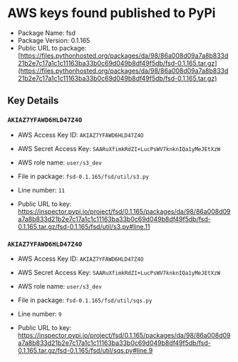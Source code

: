# AWS keys found published to PyPi

* Package Name: fsd
* Package Version: 0.1.165
* Public URL to package: [https://files.pythonhosted.org/packages/da/98/86a008d09a7a8b833d21b2e7c17a1c1c11163ba33b0c69d049b8df49f5db/fsd-0.1.165.tar.gz](https://files.pythonhosted.org/packages/da/98/86a008d09a7a8b833d21b2e7c17a1c1c11163ba33b0c69d049b8df49f5db/fsd-0.1.165.tar.gz)

## Key Details

### `AKIAZ7YFAWD6HLD47Z4O`

* AWS Access Key ID: `AKIAZ7YFAWD6HLD47Z4O`
* AWS Secret Access Key: `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` 
* AWS role name: `user/s3_dev`
* File in package: `fsd-0.1.165/fsd/util/s3.py`
* Line number: `11`

* Public URL to key: https://inspector.pypi.io/project/fsd/0.1.165/packages/da/98/86a008d09a7a8b833d21b2e7c17a1c1c11163ba33b0c69d049b8df49f5db/fsd-0.1.165.tar.gz/fsd-0.1.165/fsd/util/s3.py#line.11



### `AKIAZ7YFAWD6HLD47Z4O`

* AWS Access Key ID: `AKIAZ7YFAWD6HLD47Z4O`
* AWS Secret Access Key: `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` 
* AWS role name: `user/s3_dev`
* File in package: `fsd-0.1.165/fsd/util/sqs.py`
* Line number: `9`

* Public URL to key: https://inspector.pypi.io/project/fsd/0.1.165/packages/da/98/86a008d09a7a8b833d21b2e7c17a1c1c11163ba33b0c69d049b8df49f5db/fsd-0.1.165.tar.gz/fsd-0.1.165/fsd/util/sqs.py#line.9


